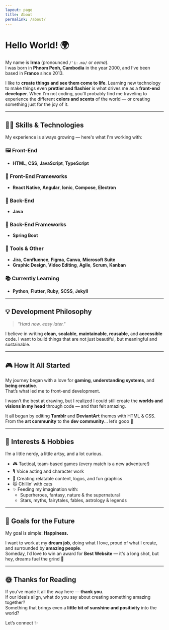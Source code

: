 ```yaml
---
layout: page
title: About
permalink: /about/
---
```


# Hello World! 🌍

My name is **Irma** (pronounced `/ˈiː.mə/` or _eema_).  
I was born in **Phnom Penh, Cambodia** in the year 2000, and I’ve been based in **France** since 2013.

I like to **create things and see them come to life**. Learning new technology to make things even **prettier and flashier** is what drives me as a **front-end developer**. When I'm not coding, you'll probably find me traveling to experience the different **colors and scents** of the world — or creating something just for the joy of it.

---

## 👩‍💻 Skills & Technologies

My experience is always growing — here's what I'm working with:

### 🖼️ Front-End
- **HTML**, **CSS**, **JavaScript**, **TypeScript**

### 🧩 Front-End Frameworks
- **React Native**, **Angular**, **Ionic**, **Compose**, **Electron**

### 🔧 Back-End
- **Java**

### 🔌 Back-End Frameworks
- **Spring Boot**

### 🧰 Tools & Other
- **Jira**, **Confluence**, **Figma**, **Canva**, **Microsoft Suite**  
- **Graphic Design**, **Video Editing**, **Agile**, **Scrum**, **Kanban**

### 📚 Currently Learning
- **Python**, **Flutter**, **Ruby**, **SCSS**, **Jekyll**

---

## 💡 Development Philosophy

> _"Hard now, easy later."_  

I believe in writing **clean**, **scalable**, **maintainable**, **reusable**, and **accessible** code. I want to build things that are not just beautiful, but meaningful and sustainable.

---

## 🎮 How It All Started

My journey began with a love for **gaming**, **understanding systems**, and **being creative**.  
That’s what led me to front-end development.

I wasn't the best at drawing, but I realized I could still create the **worlds and visions in my head** through code — and that felt amazing.

It all began by editing **Tumblr** and **DeviantArt** themes with HTML & CSS.  
From the **art community** to the **dev community**... let’s gooo 🚀

---

## 🌈 Interests & Hobbies

I’m a little nerdy, a little artsy, and a lot curious.

- 🎮 Tactical, team-based games (every match is a new adventure!)
- 🎙️ Voice acting and character work
- 🎨 Creating relatable content, logos, and fun graphics
- 🐱 Chillin’ with cats
- ✨ Feeding my imagination with:
  - Superheroes, fantasy, nature & the supernatural
  - Stars, myths, fairytales, fables, astrology & legends

---

## 🎯 Goals for the Future

My goal is simple: **Happiness.**

I want to work at my **dream job**, doing what I love, proud of what I create, and surrounded by **amazing people**.  
Someday, I’d love to win an award for **Best Website** — it's a long shot, but hey, dreams fuel the grind 💫

---

## 🌞 Thanks for Reading

If you’ve made it all the way here — **thank you**.  
If our ideals align, what do you say about creating something amazing together?  
Something that brings even a **little bit of sunshine and positivity** into the world?

Let’s connect ✨
